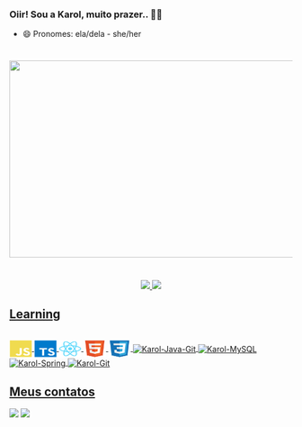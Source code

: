 ### Oiir! Sou a Karol, muito prazer.. 🖖🏼

- 😄 Pronomes: ela/dela - she/her

#


<img align="center" width="750" height="350" src="https://mir-s3-cdn-cf.behance.net/project_modules/max_1200/22b22287602523.5dbd29081561d.gif">

#

<div align="center">
  <a href="https://github.com/karol-soares">
  <img height="180em" src="https://github-readme-stats.vercel.app/api?username=karol-soares&show_icons=true&theme=tokyonight&include_all_commits=true&count_private=true"/>
   <img height="180em" src="https://github-readme-stats.vercel.app/api/top-langs/?username=karol-soares&layout=compact&langs_count=7&theme=tokyonight"/>
</div>
  
  ## Learning  
  
  <div style="display: inline_block"><br>
  <img align="center" alt="Karol-Js" height="30" width="40" src="https://raw.githubusercontent.com/devicons/devicon/master/icons/javascript/javascript-plain.svg">
  <img align="center" alt="Karol-Ts" height="30" width="40" src="https://raw.githubusercontent.com/devicons/devicon/master/icons/typescript/typescript-plain.svg">
  <img align="center" alt="Karol-React" height="30" width="40" src="https://raw.githubusercontent.com/devicons/devicon/master/icons/react/react-original.svg">
  <img align="center" alt="Karol-HTML" height="30" width="40" src="https://raw.githubusercontent.com/devicons/devicon/master/icons/html5/html5-original.svg">
  <img align="center" alt="Karol-CSS" height="30" width="40" src="https://raw.githubusercontent.com/devicons/devicon/master/icons/css3/css3-original.svg">
  <img align="center" alt="Karol-Java-Git" height="30" width="40" src="https://cdn.jsdelivr.net/gh/devicons/devicon/icons/java/java-original.svg" />
  <img align="center" alt="Karol-MySQL" height="30" width="40" src="https://cdn.jsdelivr.net/gh/devicons/devicon/icons/mysql/mysql-original.svg" />
  <img align="center" alt="Karol-Spring" height="30" width="40" src="https://cdn.jsdelivr.net/gh/devicons/devicon/icons/spring/spring-original.svg" />
  <img align="center" alt="Karol-Git" height="30" width="40" src="https://cdn.jsdelivr.net/gh/devicons/devicon/icons/git/git-original.svg" />
    

</div>
  
  ##
  
  ## Meus contatos
  
<div> 
  <a href = "mailto:karolinasoares276@gmail.com"><img src="https://img.shields.io/badge/-Gmail-%23333?style=for-the-badge&logo=gmail&logoColor=white" target="_blank"></a>
  <a href="https://www.linkedin.com/in/karol-soares/" target="_blank"><img src="https://img.shields.io/badge/-LinkedIn-%230077B5?style=for-the-badge&logo=linkedin&logoColor=white" target="_blank"></a> 
  

